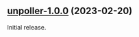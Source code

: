 ## [unpoller-1.0.0](https://github.com/jfroy/truenasapps/tree/main/charts/unpoller) (2023-02-20)

Initial release.
